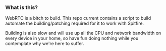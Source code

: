 ### What is this?

WebRTC is a bitch to build. This repo current contains a script to build automate the building/patching required for it to work with Spitfire. 

Building is also slow and will use up all the CPU and network bandwidth on every device in your home, so have fun doing nothing while you contemplate why we're here to suffer. 